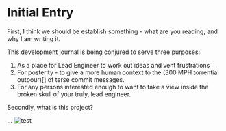 #  Initial Entry

First, I think we should be establish something - what are you reading, and why I am writing it.

This development journal is being conjured to serve three purposes:

1. As a place for Lead Engineer to work out ideas and vent frustrations
2. For posterity - to give a more human context to the (300 MPH torrential outpour)[] of terse commit messages.
3. For any persons interested enough to want to take a view inside the broken skull of your truly, lead engineer.

Secondly, what is this project?

...
![test](../embed%20images/2017-06-11T07-12-00-0800%20Fig1.png)
